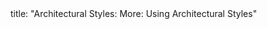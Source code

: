 <frontmatter>
title: "Architectural Styles: More: Using Architectural Styles"
</frontmatter>

<include src="unit-inPage-asFlat.md" boilerplate />
